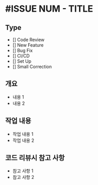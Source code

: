 # #ISSUE NUM - TITLE

## Type

- [] Code Review
- [] New Feature
- [] Bug Fix
- [] CI/CD
- [] Set Up
- [] Small Correction

## 개요

- 내용 1
- 내용 2

## 작업 내용

- 작업 내용 1
- 작업 내용 2

## 코드 리뷰시 참고 사항
- 참고 사항 1
- 참고 사항 2
